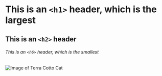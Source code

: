 # This is an `<h1>` header, which is the largest

## This is an `<h2>` header

###### This is an `<h6>` header, which is the smallest

![Image of Terra Cotto Cat](https://octodex.github.com/images/Terracottocat_Single.png)

